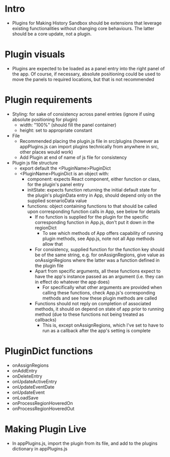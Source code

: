 # Intro
- Plugins for Making History Sandbox should be extensions that leverage existing functionalities without changing core behaviours. The latter should be a core update, not a plugin.
# Plugin visuals
- Plugins are expected to  be loaded as a panel entry into the right panel of the app. Of course, if necessary, absolute positioning could be used to move the panels to required locations, but that is not recommended
# Plugin requirements
- Styling: for sake of consistency across panel entries (ignore if using absolute positioning for plugin)
    - width: "100%" (should fill the panel container)
    - height: set to appropriate constant
- File
    - Recommended placing the plugin.js file in src/plugins (however as appPlugins.js can import plugins technically from anywhere in src, other places would work)
    - Add Plugin at end of name of js file for consistency
- Plugin js file structure
    - export default the \<PluginName\>PluginDict
    - \<PluginName\>PluginDict is an object with:
        - component: expects React component, either function or class, for the plugin's panel entry
        - initState: expects function returning the initial default state for the plugin's pluginData entry in App, should depend only on the supplied scenarioData value
        - functions: object containing functions to that should be called upon corresponding function calls in App, see below for details
            - If no function is supplied for the plugin for the specific corresponding function in App.js, don't put it down in the regionDict
                - To see which methods of App offers capability of running plugin methods, see App.js, note not all App methods allow that
            - For consistency, supplied function for the function key should be of the same string, e.g. for onAssignRegions, give value as onAssignRegions where the latter was a function defined in the plugin file
            - Apart from specific arguments, all these functions expect to have the app's instance passed as an argument (i.e. they can in effect do whatever the app does)
                - For specifically what other arguments are provided when calling these functions, check App.js's corresponding methods and see how these plugin methods are called
            - Functions should not reply on completion of associated methods, it should on depend on state of app prior to running method (due to these functions not being treated as callbacks)
                - This is, except onAssignRegions, which I've set to have to run as a callback after the app's setting is complete
# PluginDict functions
- onAssignRegions
- onAddEntry
- onDeleteEntry
- onUpdateActiveEntry
- onUpdateEventDate
- onUpdateEvent
- onLoadSave
- onProcessRegionHoveredOn
- onProcessRegionHoveredOut
# Making Plugin Live
- In appPlugins.js, import the plugin from its file, and add to the plugins dictionary in appPlugins.js
